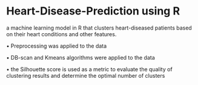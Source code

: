 # Heart-Disease-Prediction using R

 a machine learning model in R that clusters heart-diseased patients based on their heart conditions and other features.
 
•	Preprocessing was applied to the data 

•	DB-scan and Kmeans algorithms were applied to the data 

•	the Silhouette score is used as a metric to evaluate the quality of clustering results and determine the optimal number of clusters
